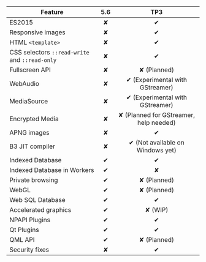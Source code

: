 | Feature       |5.6            |TP3|
| ------------- |:-------------:|:-------------:|
| ES2015          | ✘             | ✔ |
| Responsive images| ✘          | ✔ |
| HTML `<template>` | ✘           | ✔ |
| CSS selectors `::read-write` and `::read-only` | ✘           | ✔ |
| Fullscreen API | ✘           | ✘ (Planned) |
| WebAudio      | ✘           | ✔ (Experimental with GStreamer) |
| MediaSource   | ✘           | ✔ (Experimental with GStreamer) |
| Encrypted Media | ✘           | ✘ (Planned for GStreamer, help needed) |
| APNG images   | ✘             | ✔ |
| B3 JIT compiler | ✘           | ✔ (Not available on Windows yet) |
| Indexed Database | ✔            | ✔ |
| Indexed Database in Workers | ✔            | ✘ |
| Private browsing | ✔            | ✘ (Planned) |
| WebGL          | ✔   | ✘ (Planned) |
| Web SQL Database | ✔            | ✔ |
| Accelerated graphics | ✔   | ✘ (WIP) |
| NPAPI Plugins  | ✔            | ✔ |
| Qt Plugins     | ✔            | ✔ |
| QML API        | ✔            | ✘ (Planned) |
| Security fixes | ✘            | ✔ |